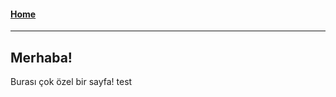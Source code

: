 #### [Home](https://hazalimindili.github.io)
___________

## Merhaba!

Burası çok özel bir sayfa! test